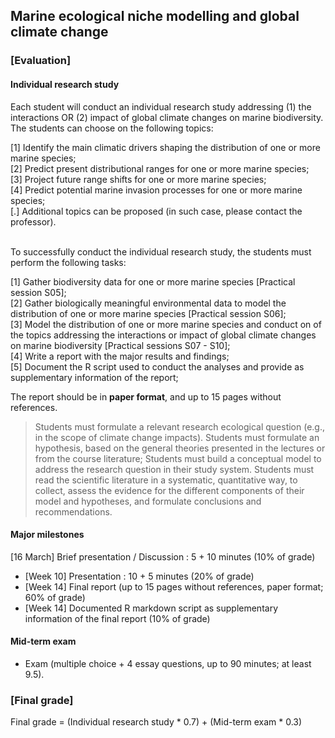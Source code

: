 ## Marine ecological niche modelling and global climate change
### [Evaluation]

#### Individual research study

Each student will conduct an individual research study addressing (1) the interactions OR (2) impact of global climate changes on marine biodiversity. The students can choose on the following topics:

[1] Identify the main climatic drivers shaping the distribution of one or more marine species;<br>
[2] Predict present distributional ranges for one or more marine species;<br>
[3] Project future range shifts for one or more marine species;<br>
[4] Predict potential marine invasion processes for one or more marine species;<br>
[.] Additional topics can be proposed (in such case, please contact the professor).<br><br>

To successfully conduct the individual research study, the students must perform the following tasks:

[1] Gather biodiversity data for one or more marine species [Practical session S05];<br>
[2] Gather biologically meaningful environmental data to model the distribution of one or more marine species [Practical session S06];<br>
[3] Model the distribution of one or more marine species and conduct on of the topics addressing the interactions or impact of global climate changes on marine biodiversity [Practical sessions S07 - S10];<br>
[4] Write a report with the major results and findings;<br>
[5] Document the R script used to conduct the analyses and provide as supplementary information of the report;<br>

The report should be in **paper format**, and up to 15 pages without references.


> Students must formulate a relevant research ecological question (e.g., in the scope of climate change impacts).
> Students must formulate an hypothesis, based on the general theories presented in the lectures or from the course literature;
> Students must build a conceptual model to address the research question in their study system.
> Students must read the scientific literature in a systematic, quantitative way, to collect, assess the evidence for the different components of their model and hypotheses, and formulate conclusions and recommendations.



#### Major milestones

[16 March] Brief presentation / Discussion : 5 + 10 minutes (10% of grade)
- [Week 10] Presentation : 10 + 5 minutes (20% of grade)
- [Week 14] Final report (up to 15 pages without references, paper format; 60% of grade)
- [Week 14] Documented R markdown script as supplementary information of the final report (10% of grade)


#### Mid-term exam

- Exam (multiple choice + 4 essay questions, up to 90 minutes; at least 9.5).

### [Final grade]

Final grade = (Individual research study * 0.7) + (Mid-term exam * 0.3)
